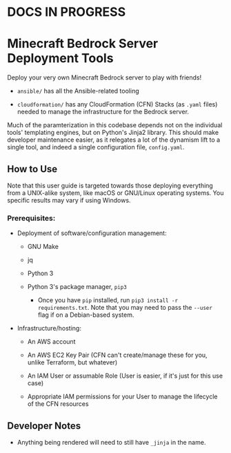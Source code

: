 # DOCS IN PROGRESS

Minecraft Bedrock Server Deployment Tools
=========================================

Deploy your very own Minecraft Bedrock server to play with friends!

- `ansible/` has all the Ansible-related tooling

- `cloudformation/` has any CloudFormation (CFN) Stacks (as `.yaml` files)
  needed to manage the infrastructure for the Bedrock server.

Much of the paramterization in this codebase depends not on the individual
tools' templating engines, but on Python's Jinja2 library. This should make
developer maintenance easier, as it relegates a lot of the dynamism lift to a
single tool, and indeed a single configuration file, `config.yaml`.

How to Use
----------

Note that this user guide is targeted towards those deploying everything from a
UNIX-alike system, like macOS or GNU/Linux operating systems. You specific
results may vary if using Windows.

### Prerequisites:

- Deployment of software/configuration management:

  - GNU Make

  - jq
  
  - Python 3

  - Python 3's package manager, `pip3`

    - Once you have `pip` installed, run `pip3 install -r requirements.txt`.
      Note that you may need to pass the `--user` flag if on a Debian-based
      system.

- Infrastructure/hosting:

  - An AWS account

  - An AWS EC2 Key Pair (CFN can't create/manage these for you, unlike
    Terraform, but whatever)

  - An IAM User or assumable Role (User is easier, if it's just for this use
    case)

  - Appropriate IAM permissions for your User to manage the lifecycle of the CFN
    resources

Developer Notes
---------------

- Anything being rendered will need to still have `_jinja` in the name.
